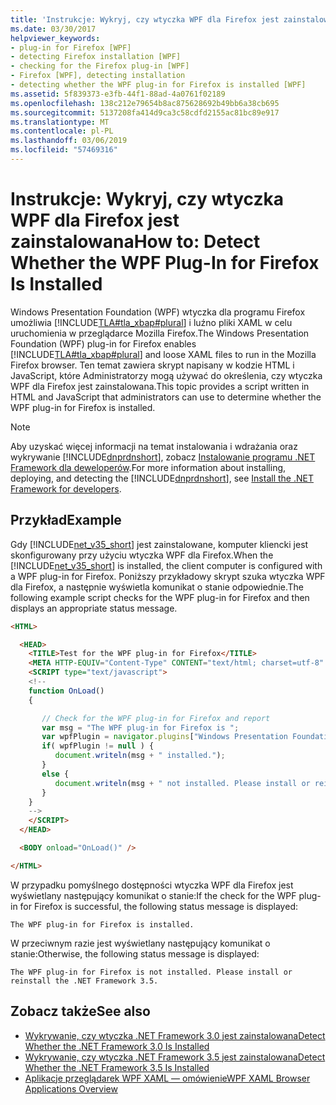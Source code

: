 ```yaml
---
title: 'Instrukcje: Wykryj, czy wtyczka WPF dla Firefox jest zainstalowana'
ms.date: 03/30/2017
helpviewer_keywords:
- plug-in for Firefox [WPF]
- detecting Firefox installation [WPF]
- checking for the Firefox plug-in [WPF]
- Firefox [WPF], detecting installation
- detecting whether the WPF plug-in for Firefox is installed [WPF]
ms.assetid: 5f839373-e3fb-44f1-88ad-4a0761f02189
ms.openlocfilehash: 138c212e79654b8ac875628692b49bb6a38cb695
ms.sourcegitcommit: 5137208fa414d9ca3c58cdfd2155ac81bc89e917
ms.translationtype: MT
ms.contentlocale: pl-PL
ms.lasthandoff: 03/06/2019
ms.locfileid: "57469316"
---
```

# <a name="how-to-detect-whether-the-wpf-plug-in-for-firefox-is-installed"></a><span data-ttu-id="0b14b-102">Instrukcje: Wykryj, czy wtyczka WPF dla Firefox jest zainstalowana</span><span class="sxs-lookup"><span data-stu-id="0b14b-102">How to: Detect Whether the WPF Plug-In for Firefox Is Installed</span></span>

<span data-ttu-id="0b14b-103">Windows Presentation Foundation (WPF) wtyczka dla programu Firefox umożliwia [!INCLUDE[TLA#tla_xbap#plural](../../../../includes/tlasharptla-xbapsharpplural-md.md)] i luźno pliki XAML w celu uruchomienia w przeglądarce Mozilla Firefox.</span><span class="sxs-lookup"><span data-stu-id="0b14b-103">The Windows Presentation Foundation (WPF) plug-in for Firefox enables [!INCLUDE[TLA#tla_xbap#plural](../../../../includes/tlasharptla-xbapsharpplural-md.md)] and loose XAML files to run in the Mozilla Firefox browser.</span></span> <span data-ttu-id="0b14b-104">Ten temat zawiera skrypt napisany w kodzie HTML i JavaScript, które Administratorzy mogą używać do określenia, czy wtyczka WPF dla Firefox jest zainstalowana.</span><span class="sxs-lookup"><span data-stu-id="0b14b-104">This topic provides a script written in HTML and JavaScript that administrators can use to determine whether the WPF plug-in for Firefox is installed.</span></span>

> [!NOTE]
> <span data-ttu-id="0b14b-105">Aby uzyskać więcej informacji na temat instalowania i wdrażania oraz wykrywanie [!INCLUDE[dnprdnshort](../../../../includes/dnprdnshort-md.md)], zobacz [Instalowanie programu .NET Framework dla deweloperów](../../install/guide-for-developers.md).</span><span class="sxs-lookup"><span data-stu-id="0b14b-105">For more information about installing, deploying, and detecting the [!INCLUDE[dnprdnshort](../../../../includes/dnprdnshort-md.md)], see [Install the .NET Framework for developers](../../install/guide-for-developers.md).</span></span>

## <a name="example"></a><span data-ttu-id="0b14b-106">Przykład</span><span class="sxs-lookup"><span data-stu-id="0b14b-106">Example</span></span>

<span data-ttu-id="0b14b-107">Gdy [!INCLUDE[net_v35_short](../../../../includes/net-v35-short-md.md)] jest zainstalowane, komputer kliencki jest skonfigurowany przy użyciu wtyczka WPF dla Firefox.</span><span class="sxs-lookup"><span data-stu-id="0b14b-107">When the [!INCLUDE[net_v35_short](../../../../includes/net-v35-short-md.md)] is installed, the client computer is configured with a WPF plug-in for Firefox.</span></span> <span data-ttu-id="0b14b-108">Poniższy przykładowy skrypt szuka wtyczka WPF dla Firefox, a następnie wyświetla komunikat o stanie odpowiednie.</span><span class="sxs-lookup"><span data-stu-id="0b14b-108">The following example script checks for the WPF plug-in for Firefox and then displays an appropriate status message.</span></span>

```html
<HTML>

  <HEAD>
    <TITLE>Test for the WPF plug-in for Firefox</TITLE>
    <META HTTP-EQUIV="Content-Type" CONTENT="text/html; charset=utf-8" />
    <SCRIPT type="text/javascript">
    <!--
    function OnLoad()
    {

       // Check for the WPF plug-in for Firefox and report
       var msg = "The WPF plug-in for Firefox is ";
       var wpfPlugin = navigator.plugins["Windows Presentation Foundation"];
       if( wpfPlugin != null ) {
          document.writeln(msg + " installed.");
       }
       else {
          document.writeln(msg + " not installed. Please install or reinstall the .NET Framework 3.5.");
       }
    }
    -->
    </SCRIPT>
  </HEAD>

  <BODY onload="OnLoad()" />

</HTML>
```

<span data-ttu-id="0b14b-109">W przypadku pomyślnego dostępności wtyczka WPF dla Firefox jest wyświetlany następujący komunikat o stanie:</span><span class="sxs-lookup"><span data-stu-id="0b14b-109">If the check for the WPF plug-in for Firefox is successful, the following status message is displayed:</span></span>

`The WPF plug-in for Firefox is installed.`

<span data-ttu-id="0b14b-110">W przeciwnym razie jest wyświetlany następujący komunikat o stanie:</span><span class="sxs-lookup"><span data-stu-id="0b14b-110">Otherwise, the following status message is displayed:</span></span>

`The WPF plug-in for Firefox is not installed. Please install or reinstall the .NET Framework 3.5.`

## <a name="see-also"></a><span data-ttu-id="0b14b-111">Zobacz także</span><span class="sxs-lookup"><span data-stu-id="0b14b-111">See also</span></span>

- [<span data-ttu-id="0b14b-112">Wykrywanie, czy wtyczka .NET Framework 3.0 jest zainstalowana</span><span class="sxs-lookup"><span data-stu-id="0b14b-112">Detect Whether the .NET Framework 3.0 Is Installed</span></span>](how-to-detect-whether-the-net-framework-3-0-is-installed.md)
- [<span data-ttu-id="0b14b-113">Wykrywanie, czy wtyczka .NET Framework 3.5 jest zainstalowana</span><span class="sxs-lookup"><span data-stu-id="0b14b-113">Detect Whether the .NET Framework 3.5 Is Installed</span></span>](how-to-detect-whether-the-net-framework-3-5-is-installed.md)
- [<span data-ttu-id="0b14b-114">Aplikacje przeglądarek WPF XAML — omówienie</span><span class="sxs-lookup"><span data-stu-id="0b14b-114">WPF XAML Browser Applications Overview</span></span>](wpf-xaml-browser-applications-overview.md)
